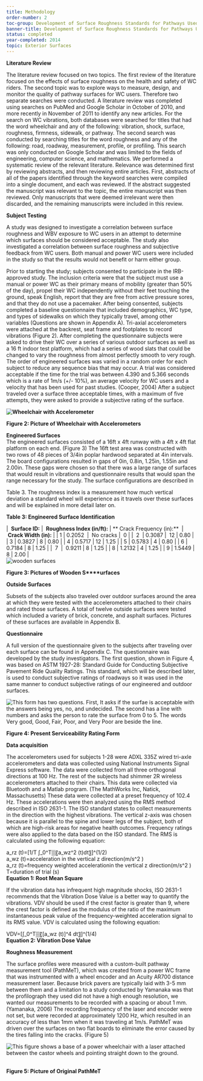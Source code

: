 ```yaml
---
title: Methodology
order-number: 2
toc-group: Development of Surface Roughness Standards for Pathways Used by Wheelchair Users
banner-title: Development of Surface Roughness Standards for Pathways Used by Wheelchair Users
status: completed
year-completed: 2014
topic: Exterior Surfaces
---
```


**Literature Review**

The literature review focused on two topics. The first review of the literature focused on the effects of surface roughness on the health and safety of WC riders. The second topic was to explore ways to measure, design, and monitor the quality of pathway surfaces for WC users. Therefore two separate searches were conducted. A literature review was completed using searches on PubMed and Google Scholar in October of 2010, and more recently in November of 2011 to identify any new articles. For the search on WC vibrations, both databases were searched for titles that had the word wheelchair and any of the following: vibration, shock, surface, roughness, firmness, sidewalk, or pathway. The second search was conducted by searching titles for the word roughness and any of the following: road, roadway, measurement, profile, or profiling. This search was only conducted on Google Scholar and was limited to the fields of engineering, computer science, and mathematics. We performed a systematic review of the relevant literature. Relevance was determined first by reviewing abstracts, and then reviewing entire articles. First, abstracts of all of the papers identified through the keyword searches were compiled into a single document, and each was reviewed. If the abstract suggested the manuscript was relevant to the topic, the entire manuscript was then reviewed. Only manuscripts that were deemed irrelevant were then discarded, and the remaining manuscripts were included in this review.

**Subject Testing**

A study was designed to investigate a correlation between surface roughness and WBV exposure to WC users in an attempt to determine which surfaces should be considered acceptable. The study also investigated a correlation between surface roughness and subjective feedback from WC users. Both manual and power WC users were included in the study so that the results would not benefit or harm either group.

Prior to starting the study; subjects consented to participate in the IRB-approved study. The inclusion criteria were that the subject must use a manual or power WC as their primary means of mobility (greater than 50% of the day), propel their WC independently without their feet touching the ground, speak English, report that they are free from active pressure sores, and that they do not use a pacemaker. After being consented, subjects completed a baseline questionnaire that included demographics, WC type, and types of sidewalks on which they typically travel, among other variables (Questions are shown in Appendix A). Tri-axial accelerometers were attached at the backrest, seat frame and footplates to record vibrations (Figure 2). After completing the questionnaire subjects were asked to drive their WC over a series of various outdoor surfaces as well as a 16 ft indoor test platform, which had a series of wood slats that could be changed to vary the roughness from almost perfectly smooth to very rough. The order of engineered surfaces was varied in a random order for each subject to reduce any sequence bias that may occur. A trial was considered acceptable if the time for the trial was between 4.390 and 5.366 seconds which is a rate of 1m/s (+/- 10%), an average velocity for WC users and a velocity that has been used for past studies. (Cooper, 2004) After a subject traveled over a surface three acceptable times, with a maximum of five attempts, they were asked to provide a subjective rating of the surface.

**![Wheelchair with Accelerometer](https://www.access-board.gov/images/research/surface-roughness/2.JPG)**

**Figure 2: Picture of Wheelchair with Accelerometers**

**Engineered Surfaces**\
The engineered surfaces consisted of a 16ft x 4ft runway with a 4ft x 4ft flat platform on each end. (Figure 3) The 16ft test area was constructed with two rows of 48 pieces of 3/4in poplar hardwood separated at 4in intervals. The board configurations resulted in gaps of 0in, 0.8in, 1.25in, 1.55in and 2.00in. These gaps were chosen so that there was a large range of surfaces that would result in vibrations and questionnaire results that would span the range necessary for the study. The surface configurations are described in

Table 3. The roughness index is a measurement how much vertical deviation a standard wheel will experience as it travels over these surfaces and will be explained in more detail later on.

**Table 3: Engineered Surface Identification**

|  **Surface ID:** |  **Roughness Index (in/ft):** | ** Crack Frequency (in):**  |  **Crack Width (in):** |
| 1 | 0.2052  |  No cracks |  0 |
|  2  | 0.3087 |  12 | 0.80 |
| 3 | 0.3827 | 8 | 0.80 |
| 4 | 0.5717 | 12 | 1.25 |
| 5 | 0.5783 | 4 | 0.80 |
| 6 | 0.7184 | 8 | 1.25 |
|  7  |  0.9211 | 8 | 1.25 |
| 8 | 1.2132 | 4 | 1.25 |
| 9 | 1.5449 | 8 | 2.00 |\
![wooden surfaces](https://www.access-board.gov/images/research/surface-roughness/3.JPG)

**Figure 3: Pictures of Wooden S****urfaces**

**Outside Surfaces**

Subsets of the subjects also traveled over outdoor surfaces around the area at which they were tested with the accelerometers attached to their chairs and rated those surfaces. A total of twelve outside surfaces were tested which included a variety of brick, concrete, and asphalt surfaces. Pictures of these surfaces are available in Appendix B.

**Questionnaire**

A full version of the questionnaire given to the subjects after traveling over each surface can be found in Appendix C. The questionnaire was developed by the study investigators. The first question, shown in Figure 4, was based on ASTM 1927-28: Standard Guide for Conducting Subjective Pavement Ride Quality Ratings. This standard, which will be described later, is used to conduct subjective ratings of roadways so it was used in the same manner to conduct subjective ratings of our engineered and outdoor surfaces.

![This form has two questions.  First, It asks if the surfae is acceptable with the answers being yes, no, and undecided.  The second has a line with numbers and asks the person to rate the surface from 0 to 5.  The words Very good, Good, Fair, Poor, and Very Poor are beside the line.](https://www.access-board.gov/images/research/surface-roughness/4.jpg)

**Figure 4: Present Serviceability Rating Form**

**Data acquisition**

The accelerometers used for subjects 1-28 were ADXL 335Z wired tri-axle accelerometers and data was collected using National Instruments Signal Express software. The data were collected from all three orthogonal directions at 100 Hz. The rest of the subjects had shimmer 2R wireless accelerometers attached to their chairs. This data were collected via Bluetooth and a Matlab program. (The MathWorks Inc, Natick, Massachusetts) These data were collected at a preset frequency of 102.4 Hz. These accelerations were then analyzed using the RMS method described in ISO 2631-1. The ISO standard states to collect measurements in the direction with the highest vibrations. The vertical z-axis was chosen because it is parallel to the spine and lower legs of the subject, both of which are high-risk areas for negative health outcomes. Frequency ratings were also applied to the data based on the ISO standard. The RMS is calculated using the following equation:

a_rz (t)=[1/T ∫_0^T▒〖a_wz^2 (t)dt〗]^(1/2)\
a_wz (t)=acceleration in the vertical z direction(m/s^2 )\
a_rz (t)=frequency weighted accelerationin the vertical z direction(m/s^2 )\
T=duration of trial (s)\
**Equation 1: Root Mean Square**

If the vibration data has infrequent high magnitude shocks, ISO 2631-1 recommends that the Vibration Dose Value is a better way to quantify the vibrations. VDV should be used if the crest factor is greater than 9, where the crest factor is defined as the modulus of the ratio of the maximum instantaneous peak value of the frequency-weighted acceleration signal to its RMS value. VDV is calculated using the following equation:

VDV=[∫_0^T▒〖[a_wz (t)]^4 dt〗]^(1/4)\
**Equation 2: Vibration Dose Value**

**Roughness Measurement**

The surface profiles were measured with a custom-built pathway measurement tool (PathMeT), which was created from a power WC frame that was instrumented with a wheel encoder and an Acuity AR700 distance measurement laser. Because brick pavers are typically laid with 3-5 mm between them and a limitation to a study conducted by Yamanaka was that the profilograph they used did not have a high enough resolution, we wanted our measurements to be recorded with a spacing or about 1 mm. (Yamanaka, 2006) The recording frequency of the laser and encoder were not set, but were recorded at approximately 1200 Hz, which resulted in an accuracy of less than 1mm when it was traveling at 1m/s. PathMeT was driven over the surfaces on two flat boards to eliminate the error caused by the tires falling into the cracks. (Figure 5)

![This figure shows a base of a power wheelchair with a laser attached between the castor wheels and pointing straight down to the ground.](https://www.access-board.gov/images/research/surface-roughness/5-1.JPG) 

**Figure 5: Picture of Original PathMeT**
